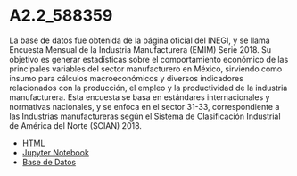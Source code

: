 # A2.2_588359


La base de datos fue obtenida de la página oficial del INEGI, y se llama Encuesta Mensual de la Industria Manufacturera (EMIM) Serie 2018. Su objetivo es generar estadísticas sobre el comportamiento económico de las principales variables del sector manufacturero en México, sirviendo como insumo para cálculos macroeconómicos y diversos indicadores relacionados con la producción, el empleo y la productividad de la industria manufacturera. Esta encuesta se basa en estándares internacionales y normativas nacionales, y se enfoca en el sector 31-33, correspondiente a las Industrias manufactureras según el Sistema de Clasificación Industrial de América del Norte (SCIAN) 2018.

- [HTML](./A2.2_588359.html)
- [Jupyter Notebook](./A2.2_588359.ipynb)
- [Base de Datos](./tr_eaec_nac_ent_absoluto_2018_2023.csv)
